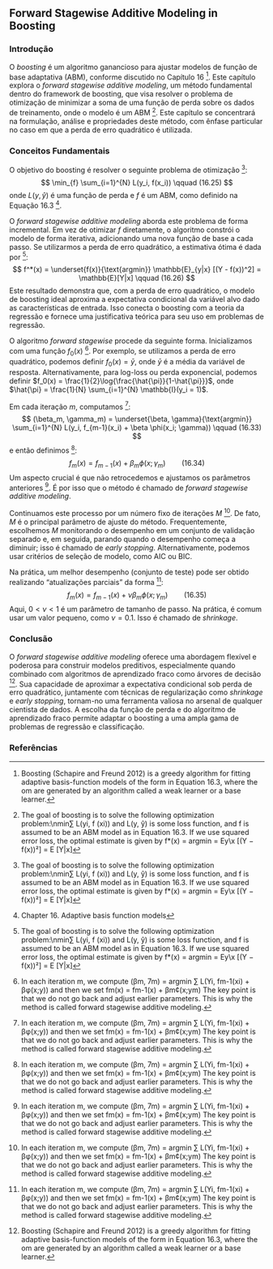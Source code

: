 ## Forward Stagewise Additive Modeling in Boosting

### Introdução
O *boosting* é um algoritmo ganancioso para ajustar modelos de função de base adaptativa (ABM), conforme discutido no Capítulo 16 [^554]. Este capítulo explora o *forward stagewise additive modeling*, um método fundamental dentro do framework de boosting, que visa resolver o problema de otimização de minimizar a soma de uma função de perda sobre os dados de treinamento, onde o modelo é um ABM [^555].  Este capítulo se concentrará na formulação, análise e propriedades deste método, com ênfase particular no caso em que a perda de erro quadrático é utilizada.

### Conceitos Fundamentais
O objetivo do boosting é resolver o seguinte problema de otimização [^555]:
$$ \min_{f} \sum_{i=1}^{N} L(y_i, f(x_i)) \qquad (16.25) $$
onde $L(y, \hat{y})$ é uma função de perda e $f$ é um ABM, como definido na Equação 16.3 [^1].

O *forward stagewise additive modeling* aborda este problema de forma incremental. Em vez de otimizar $f$ diretamente, o algoritmo constrói o modelo de forma iterativa, adicionando uma nova função de base a cada passo. Se utilizarmos a perda de erro quadrático, a estimativa ótima é dada por [^555]:
$$ f^*(x) = \underset{f(x)}{\text{argmin}} \mathbb{E}_{y|x} [(Y - f(x))^2] = \mathbb{E}[Y|x] \qquad (16.26) $$
Este resultado demonstra que, com a perda de erro quadrático, o modelo de boosting ideal aproxima a expectativa condicional da variável alvo dado as características de entrada. Isso conecta o boosting com a teoria da regressão e fornece uma justificativa teórica para seu uso em problemas de regressão.

O algoritmo *forward stagewise* procede da seguinte forma. Inicializamos com uma função $f_0(x)$ [^557]. Por exemplo, se utilizamos a perda de erro quadrático, podemos definir $f_0(x) = \bar{y}$, onde $\bar{y}$ é a média da variável de resposta. Alternativamente, para log-loss ou perda exponencial, podemos definir $f_0(x) = \frac{1}{2}\log{\frac{\hat{\pi}}{1-\hat{\pi}}}$, onde $\hat{\pi} = \frac{1}{N} \sum_{i=1}^{N} \mathbb{I}(y_i = 1)$.

Em cada iteração $m$, computamos [^557]:
$$ (\beta_m, \gamma_m) = \underset{\beta, \gamma}{\text{argmin}} \sum_{i=1}^{N} L(y_i, f_{m-1}(x_i) + \beta \phi(x_i; \gamma)) \qquad (16.33) $$
e então definimos [^557]:
$$ f_m(x) = f_{m-1}(x) + \beta_m \phi(x; \gamma_m) \qquad (16.34) $$
Um aspecto crucial é que não retrocedemos e ajustamos os parâmetros anteriores [^557]. É por isso que o método é chamado de *forward stagewise additive modeling*.

Continuamos este processo por um número fixo de iterações $M$ [^557]. De fato, $M$ é o principal parâmetro de ajuste do método. Frequentemente, escolhemos $M$ monitorando o desempenho em um conjunto de validação separado e, em seguida, parando quando o desempenho começa a diminuir; isso é chamado de *early stopping*. Alternativamente, podemos usar critérios de seleção de modelo, como AIC ou BIC.

Na prática, um melhor desempenho (conjunto de teste) pode ser obtido realizando “atualizações parciais” da forma [^557]:
$$ f_m(x) = f_{m-1}(x) + \nu \beta_m \phi(x; \gamma_m) \qquad (16.35) $$
Aqui, $0 < \nu < 1$ é um parâmetro de tamanho de passo. Na prática, é comum usar um valor pequeno, como $\nu = 0.1$. Isso é chamado de *shrinkage*.

### Conclusão

O *forward stagewise additive modeling* oferece uma abordagem flexível e poderosa para construir modelos preditivos, especialmente quando combinado com algoritmos de aprendizado fraco como árvores de decisão [^554]. Sua capacidade de aproximar a expectativa condicional sob perda de erro quadrático, juntamente com técnicas de regularização como *shrinkage* e *early stopping*, tornam-no uma ferramenta valiosa no arsenal de qualquer cientista de dados. A escolha da função de perda e do algoritmo de aprendizado fraco permite adaptar o boosting a uma ampla gama de problemas de regressão e classificação.

### Referências
[^1]: Chapter 16. Adaptive basis function models
[^554]: Boosting (Schapire and Freund 2012) is a greedy algorithm for fitting adaptive basis-function models of the form in Equation 16.3, where the om are generated by an algorithm called a weak learner or a base learner.
[^555]: The goal of boosting is to solve the following optimization problem:\nmin∑ L(yi, f (xi)) and L(y, ŷ) is some loss function, and f is assumed to be an ABM model as in Equation 16.3. If we use squared error loss, the optimal estimate is given by f*(x) = argmin = Ey\x [(Y − f(x))²] = E [Y|x]
[^557]: In each iteration m, we compute (βm, 7m) = argmin ∑ L(Yi, fm-1(xi) + βφ(x;y)) and then we set fm(x) = fm-1(x) + βm¢(x;ym) The key point is that we do not go back and adjust earlier parameters. This is why the method is called forward stagewise additive modeling.

<!-- END -->